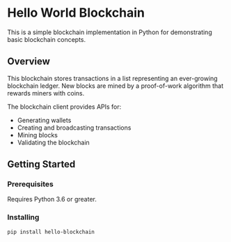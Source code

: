 # Hello World Blockchain

This is a simple blockchain implementation in Python for demonstrating basic blockchain concepts.

## Overview

This blockchain stores transactions in a list representing an ever-growing blockchain ledger. New blocks are mined by a proof-of-work algorithm that rewards miners with coins.

The blockchain client provides APIs for:

- Generating wallets
- Creating and broadcasting transactions
- Mining blocks
- Validating the blockchain

## Getting Started

### Prerequisites

Requires Python 3.6 or greater.

### Installing

```bash
pip install hello-blockchain
```
